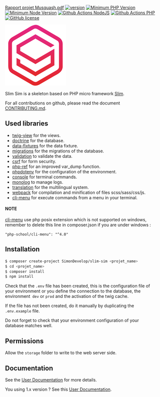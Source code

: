 [Rapport projet Musquash.pdf](https://github.com/H-Erik2021/Fitness-club/files/9676112/Rapport.projet.Musquash.pdf)
[![version](https://img.shields.io/badge/Version-2.1.2-brightgreen.svg)](https://github.com/SimonDevelop/slim-sim/releases/tag/2.1.2)
[![Minimum PHP Version](https://img.shields.io/badge/php-%3E%3D%207.2-8892BF.svg)](https://php.net/)
[![Minimum Node Version](https://img.shields.io/badge/node-%3E%3D%2012-brightgreen.svg)](https://nodejs.org/en/)
[![Github Actions NodeJS](https://github.com/SimonDevelop/slim-sim/workflows/NodeJS/badge.svg)](https://github.com/SimonDevelop/slim-sim/actions)
[![Github Actions PHP](https://github.com/SimonDevelop/slim-sim/workflows/PHP/badge.svg)](https://github.com/SimonDevelop/slim-sim/actions)
[![GitHub license](https://img.shields.io/badge/License-MIT-blue.svg)](https://github.com/SimonDevelop/slim-sim/blob/master/LICENSE)

![](https://github.com/SimonDevelop/slim-sim/raw/master/assets/img/logo.png)

Slim Sim is a skeleton based on PHP micro framework [Slim](https://www.slimframework.com/).

For all contributions on github, please read the document [CONTRIBUTING.md](https://github.com/SimonDevelop/slim-sim/blob/master/.github/CONTRIBUTING.md).


## Used libraries

- [twig-view](https://github.com/slimphp/Twig-View) for the views.
- [doctrine](https://github.com/doctrine/doctrine2) for the database.
- [data-fixtures](https://github.com/doctrine/data-fixtures) for the data fixture.
- [migrations](https://github.com/doctrine/migrations) for the migrations of the database.
- [validation](https://github.com/Respect/Validation) to validate the data.
- [csrf](https://github.com/slimphp/Slim-Csrf) for form security.
- [php-ref](https://github.com/digitalnature/php-ref) for an improved var_dump function.
- [phpdotenv](https://github.com/vlucas/phpdotenv) for the configuration of the environment.
- [console](https://github.com/symfony/console) for terminal commands.
- [monolog](https://github.com/Seldaek/monolog) to manage logs.
- [translation](https://github.com/symfony/translation) for the multilingual system.
- [webpack](https://github.com/webpack/webpack) for compilation and minification of files scss/sass/css/js.
- [cli-menu](https://github.com/php-school/cli-menu) for execute commands from a menu in your terminal.

#### NOTE
[cli-menu](https://github.com/php-school/cli-menu) use php posix extension which is not supported on windows, remember to delete this line in composer.json if you are under windows :
```
"php-school/cli-menu": "^4.0"
```

## Installation

```bash
$ composer create-project SimonDevelop/slim-sim <projet_name>
$ cd <projet_name>
$ composer install
$ npm install
```
Check that the `.env` file has been created, this is the configuration file of your environment or you define the connection to the database, the environment` dev` or `prod` and the activation of the twig cache.

If the file has not been created, do it manually by duplicating the `.env.example` file.

Do not forget to check that your environment configuration of your database matches well.


## Permissions

Allow the `storage` folder to write to the web server side.


## Documentation

See the [User Documentation](https://slim-sim.netlify.app/) for more details.

You using 1.x version ? See this [User Documentation](https://slim-sim-v1.netlify.app/).
